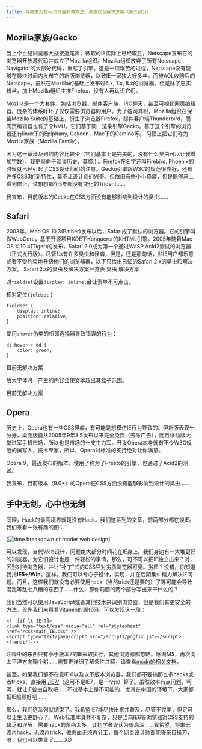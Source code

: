 ```yaml
---
title: 与臭虫为友——浏览器补救办法，臭虫以及解决方案（第三部分）
---
```

## Mozilla家族/Gecko

当上个世纪浏览器大战接近尾声，微软的IE实际上已经取胜，Netscape宣布它的浏览器开放源代码并成立了Mozilla组织。Mozilla组织放弃了所有Netscape Navigator的大部分代码，重写了引擎。这是一项艰苦的过程，Netscape没有能够在最快时间内发布它的新版浏览器，以致IE一家独大好多年。而被AOL收购后的Netscape，虽然在Mozilla的基础上发布过6.x, 7.x, 8.x的浏览器。但是除了忠实粉丝，加上Mozilla组织主推Firefox，没有人再认识它们。

Mozilla是一个大套件，包括浏览器，邮件客户端，IRC聊天，甚至可视化网页编辑器。庞杂的体系吓坏了仅仅需要浏览器的用户。为了各司其职，Mozilla组织在保留Mozilla Suite的基础上，衍生了浏览器Firefox，邮件客户端Thunderbird，而网页编辑器也有了个NVU。它们基于同一渲染引擎Gecko。基于这个引擎的浏览器还有linux下的Epiphany, Galleon，Mac下的Camino等。 习惯上把它们称为Mozilla家族（Mozilla Family）。

因为这一章涉及到的内容比较少（它们基本上是完美的，没有什么臭虫可以让我增加字数），我更倾向于谈谈历史，莫怪:) 。Firefox在名字还叫Firebird, Phoenix的时候就已经引起了CSS设计师们的注意。Gecko引擎跟W3C的规范很靠近，还有许多CSS3的新特性，莫不让设计师们兴奋。但依旧有些小小怪癖，但是能够马上得到修正，试想想那个5年都没有变化的Trident……

我宣布，目前版本的Gecko在CSS方面没有能够影响到设计的臭虫……

## Safari

2003年，Mac OS 10.3(Pather)发布以后，Safari成了默认的浏览器。它的引擎叫做WebCore，基于开源项目KDE下Konquerer的KHTML引擎。2005年随着Mac OS X 10.4(Tiger)的发布，Safari 2.0成为第一个通过WaSP Acid2测试的浏览器（正式发行版）。尽管1.x有许多臭虫和怪癖，但是，还是那句话，非IE用户都乐意或者不受约束地升级他们的浏览器器，以下只给出已知的Safari 2.x的臭虫和解决方案。
Safari 2.x的臭虫及解决方案一览表
臭虫
解决方案

对`fieldset`设置`display: inline;`会让表单不可点击。

相对定位`fieldset`：

    fieldset {
    	display: inline;
    	position: relative;
    }

使用`:hover`伪类的相邻选择器导致错误的行为：

    dt:hover + dd {
    	color: green;
    }

目前无解决方案

放大字体时，产生的内容会使文本超出其盒子范围。

目前无解决方案

## Opera

历史上，Opera也有一些CSS怪癖，有可能是想模仿IE行为导致的。但新版表现十分好，桌面版自从2005年9年8.5发布以来完全免费（去除广告），而且移动版大举进军手机市场，所以也是市场的一支生力军。开发Opera本身就有不少W3C规范的撰写人，技术专家，所以，Opera对标准的支持绝对让你满意。

Opera 9，最近发布的版本，使用了称为了Presto的引擎，也通过了Acid2的测试。

我宣布，目前版本（9.0+）的Opera在CSS方面没有能够影响到设计的臭虫……

## 手中无剑，心中也无剑

同理，Hack的最高境界就是没有Hack。我们这系列的文章，前两部分都在谈IE。我们来看一张有趣的图：

[![time breakdown of moder web design](http://static.flickr.com/63/206286819_fc25dea57f_o.jpg)]

可以发现，当代Web设计，问题绝大部分时间花在IE身上。我们身边有一大堆更好的浏览器，为它们设计也是一件轻松的事情，那么，可不可以把IE独立出来？对，区别对待浏览器，并让"补丁"式的CSS只对劣质浏览器可见。劣质？没错，你知道我指**IE5+/Win**。这样，我们可以专心于设计，实现，并在后期集中精力解决IE问题。而且，这样我们就没有必要使用hack（当然trick还是要的）了等可能会导致混乱等乱七八糟的东西了……什么，那你前面的两个部分写出来干什么的？

我们当然可以使用JavaScript或者其他技术来识别浏览器，但是我们有更安全的方法。首先我们来看看[Vitamin][1]的源代码，可以发现这一段：

    <!--[if lt IE 7]>
    <link type="text/css" media="all" rel="stylesheet" href="/css/main_IE.css" />
    <script type="text/javascript" src="/scripts/pngfix.js"></script>
    <![endif]-->

注释中的东西只有小于版本7的IE采取执行，其他浏览器都忽略。感谢MS，再次向太平洋方向鞠个躬……需要更详细了解条件注释，请查看[msdn的相关文档][2]。

甚至，如果我们都不在意IE 6以及以下版本浏览器，我们都不要搞那么多hacks或者tricks，直接用 [/IE7/][3]（这可不是IE7，是一个js）算了。虽然效率有点问题，呵呵，就让IE咎由自取吧……不过基本上是不可能的，尤其在中国的环境下，大家都把IE照顾好吧……

那么，我们这系列就结束了。我希望IE7能尽快出来并普及，尽管不完美，但足可以让生活更舒心了。Web标准本身并不复杂，只是当前IE6等浏览器对CSS支持的缺乏和误解，需要hack的东西太多，让初学者误认为很高深……我希望，将来无须再hack，无须再trick，做页面无须再分工，每个网页设计师都能够亲自操刀，嗯，我也可以失业了…… XD

[1]: http://www.thinkvitamin.com/
[2]: http://msdn.microsoft.com/workshop/author/dhtml/overview/ccomment_ovw.asp
[3]: http://dean.edwards.name/IE7/
